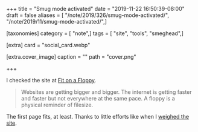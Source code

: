 +++
title = "Smug mode activated"
date = "2019-11-22 16:50:39-08:00"
draft = false
aliases = [ "/note/2019/326/smug-mode-activated/", "/note/2019/11/smug-mode-activated/",]

[taxonomies]
category = [ "note",]
tags = [ "site", "tools", "smeghead",]

[extra]
card = "social_card.webp"

[extra.cover_image]
caption = ""
path = "cover.png"

+++

I checked the site at [Fit on a Floppy][].

[Fit on a Floppy]:https://fitonafloppy.website

> Websites are getting bigger and bigger. The internet is getting faster and faster but not everywhere at the
> same pace. A floppy is a physical reminder of filesize.

The first page fits, at least. Thanks to little efforts like when I [weighed the site][].

[weighed the site]: /post/2019/06/weighing-files-with-python/